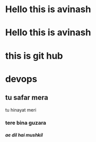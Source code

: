# Hello this is avinash
# Hello this is avinash
# this is git hub 
# devops
## tu safar mera
tu hinayat meri
### tere bina guzara
##### ae dil hai mushkil
